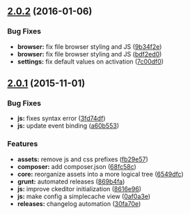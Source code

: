 <a name="2.0.2"></a>
## [2.0.2](https://github.com/hypeJunction/Elgg-ckeditor_addons/compare/2.0.1...v2.0.2) (2016-01-06)


### Bug Fixes

* **browser:** fix file browser styling and JS ([9b34f2e](https://github.com/hypeJunction/Elgg-ckeditor_addons/commit/9b34f2e))
* **browser:** fix file browser styling and JS ([bdf2ed0](https://github.com/hypeJunction/Elgg-ckeditor_addons/commit/bdf2ed0))
* **settings:** fix default values on activation ([7c00df0](https://github.com/hypeJunction/Elgg-ckeditor_addons/commit/7c00df0))



<a name="2.0.1"></a>
## [2.0.1](https://github.com/hypeJunction/Elgg-ckeditor_addons/compare/1.0.1...v2.0.1) (2015-11-01)


### Bug Fixes

* **js:** fixes syntax error ([3fd74df](https://github.com/hypeJunction/Elgg-ckeditor_addons/commit/3fd74df))
* **js:** update event binding ([a60b553](https://github.com/hypeJunction/Elgg-ckeditor_addons/commit/a60b553))

### Features

* **assets:** remove js and css prefixes ([fb29e57](https://github.com/hypeJunction/Elgg-ckeditor_addons/commit/fb29e57))
* **composer:** add composer.json ([68fc58c](https://github.com/hypeJunction/Elgg-ckeditor_addons/commit/68fc58c))
* **core:** reorganize assets into a more logical tree ([6549dfc](https://github.com/hypeJunction/Elgg-ckeditor_addons/commit/6549dfc))
* **grunt:** automated releases ([869b4fa](https://github.com/hypeJunction/Elgg-ckeditor_addons/commit/869b4fa))
* **js:** improve ckeditor initialization ([8616e96](https://github.com/hypeJunction/Elgg-ckeditor_addons/commit/8616e96))
* **js:** make config a simplecache view ([0af0a3e](https://github.com/hypeJunction/Elgg-ckeditor_addons/commit/0af0a3e))
* **releases:** changelog automation ([30fa70e](https://github.com/hypeJunction/Elgg-ckeditor_addons/commit/30fa70e))







